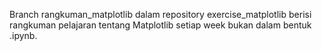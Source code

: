Branch rangkuman_matplotlib dalam repository exercise_matplotlib berisi rangkuman pelajaran tentang Matplotlib setiap week bukan dalam bentuk .ipynb.
